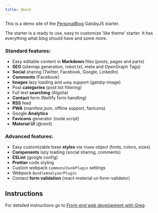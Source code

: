 ```yaml
---
title: About
---
```


This is a demo site of the [PersonalBlog](https://github.com/greglobinski/gatsby-starter-personal-blog) GatsbyJS starter.

The starter is a ready to use, easy to customize 'like theme' starter. It has everything what blog should have and some more.

### Standard features:

- Easy editable content in **Markdown** files (posts, pages and parts)
- **SEO** (sitemap generation, robot.txt, meta and OpenGraph Tags)
- **Social** sharing (Twitter, Facebook, Google, LinkedIn)
- **Comments** (Facebook)
- **Images** lazy loading and `webp` support (gatsby-image)
- Post **categories** (post list filtering)
- Full text **searching** (Algolia)
- **Contact** form (Netlify form handling)
- **RSS** feed
- **PWA** (manifest.json, offline support, favicons)
- Google **Analytics**
- **Favicons** generator (node script)
- **Material UI** (@next)

### Advanced features:

- Easy customizable base **styles** via `theme` object (fonts, colors, sizes)
- **Components** lazy loading (social sharing, comments)
- **ESLint** (google config)
- **Prettier** code styling
- Custom webpack `CommonsChunkPlugin` settings
- Webpack `BundleAnalyzerPlugin`
- Contact **form validation** (react-material-ui-form-validator)

## Instructions

For detailed instructions go to [Front-end web development with Greg](https://dev.greglobinski.com/gatsby-starter-personal-blog/).
